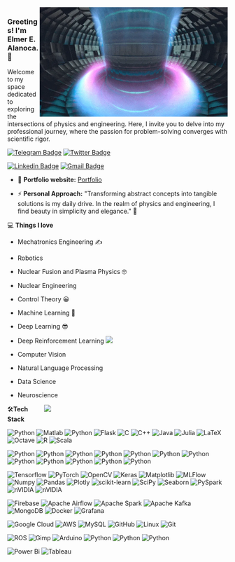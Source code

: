 <img align="right" src="fusion_reactor_sim.webp" alt="Coder GIF" width="430" height="250">



### Greetings! I'm Elmer E. Alanoca. 👋

Welcome to my space dedicated to exploring the intersections of physics and engineering. Here, I invite you to delve into my professional journey, where the passion for problem-solving converges with scientific rigor.


[![Telegram Badge](https://img.shields.io/badge/-eealanoca-blue?style=flat-square&logo=Telegram&logoColor=white&link=https://t.me/EEAlanoca)](https://t.me/EEAlanoca)
[![Twitter Badge](https://img.shields.io/badge/-eealanoca-blue?style=flat-square&logo=Twitter&logoColor=white&link=https://www.twitter.com/eealanoca/)](https://www.twitter.com/eealanoca)

[![Linkedin Badge](https://img.shields.io/badge/-eealanoca-blue?style=flat-square&logo=Linkedin&logoColor=white&link=https://www.linkedin.com/in/eealanoca/)](https://www.linkedin.com/in/eealanoca)
[![Gmail Badge](https://img.shields.io/badge/-eealanoca@gmail.com-c14438?style=flat-square&logo=Gmail&logoColor=white&link=mailto:eealanoca@gmail.com)](mailto:eealanoca@gmail.com)


- 🎯 **Portfolio website:** [Portfolio](https://eealanoca.github.io/)

-  ⚡ **Personal Approach:** "Transforming abstract concepts into tangible solutions is my daily drive. In the realm of physics and engineering, I find beauty in simplicity and elegance." 🚀

💻 **Things I love**
- Mechatronics Engineering ✍️
- Robotics
- Nuclear Fusion and Plasma Physics 🤓
- Nuclear Engineering
- Control Theory 😀
- Machine Learning 🧐
- Deep Learning 😎
- Deep Reinforcement Learning <img src="https://media.giphy.com/media/WUlplcMpOCEmTGBtBW/giphy.gif" width="30"> 
- Computer Vision
- Natural Language Processing
- Data Science
- Neuroscience


    <a href="https://github.com/anuraghazra/github-readme-stats" title="Go to Source">
      <img align="right" width=420 height="auto" src="https://github-readme-stats.vercel.app/api?username=eealanoca&show_icons=true&theme=dark&border_color=61dafb&hide_border=true&include_all_commits=true" />
    </a>
    
🛠**Tech Stack**

![Python](https://img.shields.io/badge/-Python-000000?style=flat&logo=python)
![Matlab](https://img.shields.io/badge/-Matlab-000000?style=flat&logo=Matlab)
![Python](https://img.shields.io/badge/-LabView-000000?style=flat&logo=labview)
![Flask](https://img.shields.io/badge/-Flask-000000?style=flat&logo=Flask)
![C](https://img.shields.io/badge/-C-000000?style=flat&logo=C)
![C++](https://img.shields.io/badge/-C++-000000?style=flat&logo=C%2B%2B)
![Java](https://img.shields.io/badge/-JAVA-000000?style=flat&logo=openjdk)
![Julia](https://img.shields.io/badge/-Julia-000000?style=flat&logo=julia)
![LaTeX](https://img.shields.io/badge/-LaTeX-000000?style=flat&logo=latex)
![Octave](https://img.shields.io/badge/-Octave-000000?style=flat&logo=Octave)
![R](https://img.shields.io/badge/-R-000000?style=flat&logo=r)
![Scala](https://img.shields.io/badge/-Scala-000000?style=flat&logo=scala)

![Python](https://img.shields.io/badge/-Geant-000000?style=flat&logo=geant)
![Python](https://img.shields.io/badge/-Root-000000?style=flat&logo=root)
![Python](https://img.shields.io/badge/-Qiskit-000000?style=flat&logo=qiskit)
![Python](https://img.shields.io/badge/-Wolfram_Language-000000?style=flat&logo=wolframlanguage)
![Python](https://img.shields.io/badge/-FEniCS-000000?style=flat&logo=fenics)
![Python](https://img.shields.io/badge/-XGC-000000?style=flat&logo=xgc)
![Python](https://img.shields.io/badge/-OpenMC-000000?style=flat&logo=openmc)
![Python](https://img.shields.io/badge/-MCNP-000000?style=flat&logo=mcnp)
![Python](https://img.shields.io/badge/-MOOSE-000000?style=flat&logo=moose)
![Python](https://img.shields.io/badge/-Modelica-000000?style=flat&logo=modelica)
![Python](https://img.shields.io/badge/-OpenFOAM-000000?style=flat&logo=openfoam)
![Python](https://img.shields.io/badge/-JAX-000000?style=flat&logo=jax)

![Tensorflow](https://img.shields.io/badge/-Tensorflow-000000?style=flat&logo=tensorflow)
![PyTorch](https://img.shields.io/badge/-PyTorch-000000?style=flat&logo=pytorch)
![OpenCV](https://img.shields.io/badge/-OpenCV-000000?style=flat&logo=opencv)
![Keras](https://img.shields.io/badge/-Keras-000000?style=flat&logo=keras)
![Matplotlib](https://img.shields.io/badge/-Matplotlib-000000?style=flat&logo=matplotlib)
![MLFlow](https://img.shields.io/badge/-MLFlow-000000?style=flat&logo=mlflow)
![Numpy](https://img.shields.io/badge/-Numpy-000000?style=flat&logo=numpy)
![Pandas](https://img.shields.io/badge/-Pandas-000000?style=flat&logo=pandas)
![Plotly](https://img.shields.io/badge/-Plotly-000000?style=flat&logo=plotly)
![scikit-learn](https://img.shields.io/badge/-Scikit--Learn-000000?style=flat&logo=scikit-learn)
![SciPy](https://img.shields.io/badge/-SciPy-000000?style=flat&logo=scipy)
![Seaborn](https://img.shields.io/badge/-Seaborn-000000?style=flat&logo=seaborn)
![PySpark](https://img.shields.io/badge/-PySpark-000000?style=flat&logo=PySpark)
![nVIDIA](https://img.shields.io/badge/-ONNX-000000?style=flat&logo=onnx)
![nVIDIA](https://img.shields.io/badge/-nVIDIA-000000?style=flat&logo=nvidia)

![Firebase](https://img.shields.io/badge/-Firebase-000000?style=flat&logo=firebase)
![Apache Airflow](https://img.shields.io/badge/-Apache_Airflow-000000?style=flat&logo=Apache%20airflow)
![Apache Spark](https://img.shields.io/badge/-Apache_Spark-000000?style=flat&logo=Apache%20spark)
![Apache Kafka](https://img.shields.io/badge/-Apache_Kafka-000000?style=flat&logo=Apache%20Kafka)
![MongoDB](https://img.shields.io/badge/-MongoDB-000000?style=flat&logo=mongodb)
![Docker](https://img.shields.io/badge/-Docker-000000?style=flat&logo=docker)
![Grafana](https://img.shields.io/badge/-Grafana-000000?style=flat&logo=grafana)

![Google Cloud](https://img.shields.io/badge/-Google_Cloud-000000?style=flat&logo=google-cloud)
![AWS](https://img.shields.io/badge/AWS-000000?style=flat-square&logo=amazon-aws)
![MySQL](https://img.shields.io/badge/-MySQL-000000?style=flat&logo=MySQL)
![GitHub](https://img.shields.io/badge/-GitHub-000000?style=flat&logo=github&logoColor=FFFFFF)
![Linux](https://img.shields.io/badge/-Linux-000000?style=flat&logo=linux&logoColor=FCC624)
![Git](https://img.shields.io/badge/-Git-000000?style=flat&logo=git&logoColor=F05032)

![ROS](https://img.shields.io/badge/-ROS-000000?style=flat&logo=ros)
![Gimp](https://img.shields.io/badge/-Gimp-000000?style=flat&logo=gimp)
![Arduino](https://img.shields.io/badge/-arduino-000000?style=flat&logo=arduino)
![Python](https://img.shields.io/badge/-Eagle-000000?style=flat&logo=eagle)
![Python](https://img.shields.io/badge/-Proteus-000000?style=flat&logo=proteus)
![Python](https://img.shields.io/badge/-MPLAB-000000?style=flat&logo=mplab)

![Power Bi](https://img.shields.io/badge/-Power_Bi-000000?style=flat&logo=powerbi)
![Tableau](https://img.shields.io/badge/-Tableau-000000?style=flat&logo=tableu)

<div align="center">
    <h4 align="center"></h4>
</div>

